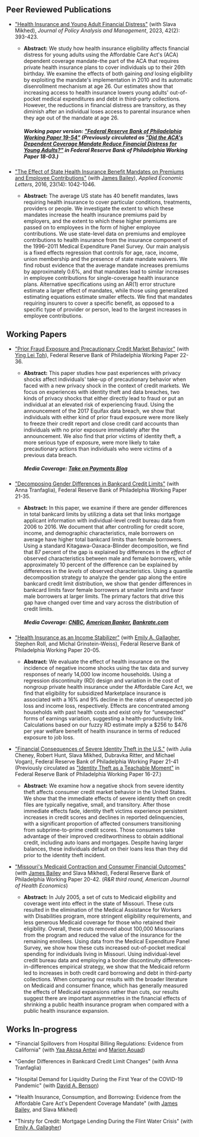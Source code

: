 ## Peer Reviewed Publications

- ["Health Insurance and Young Adult Financial Distress"](https://onlinelibrary.wiley.com/doi/10.1002/pam.22458) (with Slava Mikhed), *Journal of Policy Analysis and Management*, 2023, 42(2): 393-423.

     - **Abstract:** We study how health insurance eligibility affects financial distress for young adults using the Affordable Care Act's (ACA) dependent coverage mandate-the part of the ACA that requires private health insurance plans to cover individuals up to their 26th birthday. We examine the effects of both gaining *and* losing eligibility by exploiting the mandate's implementation in 2010 and its automatic disenrollment mechanism at age 26. Our estimates show that increasing access to health insurance lowers young adults' out-of-pocket medical expenditures and debt in third-party collections. However, the reductions in financial distress are transitory, as they diminish after an individual loses access to parental insurance when they age out of the mandate at age 26.

       ##### Working paper version: ["Federal Reserve Bank of Philadelphia Working Paper 19-54"](https://www.philadelphiafed.org/-/media/frbp/assets/working-papers/2019/wp19-54.pdf) (Previously circulated as ["Did the ACA's Dependent Coverage Mandate Reduce Financial Distress for Young Adults?"](https://www.philadelphiafed.org/-/media/frbp/assets/working-papers/2018/wp18-03.pdf) in Federal Reserve Bank of Philadelphia Working Paper 18-03.) 

 - ["The Effect of State Health Insurance Benefit Mandates on Premiums and Employee Contributions"](https://www.tandfonline.com/doi/full/10.1080/13504851.2015.1130786) (with [James Bailey](https://sites.temple.edu/jamesbailey/)), *Applied Economic Letters*, 2016, 23(14): 1042-1046.

      - **Abstract:** The average US state has 40 benefit mandates, laws requiring health insurance to cover particular conditions, treatments, providers or people. We investigate the extent to which these mandates increase the health insurance premiums paid by employers, and the extent to which these higher premiums are passed on to employees in the form of higher employee contributions. We use state-level data on premiums and employee contributions to health insurance from the insurance component of the 1996–2011 Medical Expenditure Panel Survey. Our main analysis is a fixed effects regression that controls for age, race, income, union membership and the presence of state mandate waivers. We find robust evidence that the average mandate increases premiums by approximately 0.6%, and that mandates lead to similar increases in employee contributions for single-coverage health insurance plans. Alternative specifications using an AR(1) error structure estimate a larger effect of mandates, while those using generalized estimating equations estimate smaller effects. We find that mandates requiring insurers to cover a specific benefit, as opposed to a specific type of provider or person, lead to the largest increases in employee contributions. 

## Working Papers

- ["Prior Fraud Exposure and Precautionary Credit Market Behavior"](https://www.philadelphiafed.org/-/media/frbp/assets/working-papers/2022/wp22-36.pdf) (with [Ying Lei Toh](https://sites.google.com/view/yinglei-toh/home)), Federal Reserve Bank of Philadelphia Working Paper 22-36.


     - **Abstract:** This paper studies how past experiences with privacy shocks affect individuals' take-up of precautionary behavior when faced with a new privacy shock in the context of credit markets. We focus on experiences with identity theft and data breaches, two kinds of privacy shocks that either directly lead to fraud or put an individual at an elevated risk of experiencing fraud. Using the announcement of the 2017 Equifax data breach, we show that individuals with either kind of prior fraud exposure were more likely to freeze their credit report and close credit card accounts than individuals with no prior exposure immediately after the announcement. We also find that prior victims of identity theft, a more serious type of exposure, were more likely to take precautionary actions than individuals who were victims of a previous data breach.

       ##### Media Coverage: [Take on Payments Blog](https://www.atlantafed.org/blogs/take-on-payments/2023/07/10/lets-try-gamification-to-fight-data-breach-ennui)

- ["Decomposing Gender Differences in Bankcard Credit Limits"](https://www.philadelphiafed.org/-/media/frbp/assets/working-papers/2021/wp21-35.pdf) (with Anna Tranfaglia), Federal Reserve Bank of Philadelphia Working Paper 21-35.


     - **Abstract:** In this paper, we examine if there are gender differences in total bankcard limits by utilizing a data set that links mortgage applicant information with  individual-level credit bureau data from 2006 to 2016. We document that after controlling for credit score, income, and demographic characteristics, male borrowers on average have higher total bankcard limits than female borrowers. Using a standard Kitagawa-Oaxaca-Blinder decomposition, we find that 87 percent of the gap is explained by differences in the *effect* of observed characteristics between male and female borrowers, while approximately 10 percent of the difference can be explained by differences in the *levels* of observed characteristics. Using a quantile decomposition strategy to analyze the gender gap along the entire bankcard credit limit distribution, we show that gender differences in bankcard limits favor female borrowers at smaller limits and favor male borrowers at larger limits. The primary factors that drive this gap have changed over time and vary across the distribution of credit limits.

       ##### Media Coverage: [CNBC](https://www.cnbc.com/2021/11/09/men-tend-to-have-higher-credit-limits-than-female-borrowers.html), [American Banker](https://www.americanbanker.com/news/tech-startup-fairplay-aims-to-root-out-lending-bias-with-ai), [Bankrate.com](https://www.bankrate.com/finance/credit-cards/credit-card-ownership-usage-statistics/)

- ["Health Insurance as an Income Stabilizer"](https://www.philadelphiafed.org/-/media/frbp/assets/working-papers/2020/wp20-05.pdf) (with [Emily A. Gallagher](https://sites.google.com/site/emgallag/), Stephen Roll, and Michal Grinstein-Weiss), Federal Reserve Bank of Philadelphia Working Paper 20-05. 

     - **Abstract:** We evaluate the effect of health insurance on the incidence of negative income shocks using the tax data and survey responses of nearly 14,000 low income households. Using a regression discontinuity (RD) design and variation in the cost of nongroup private health insurance under the Affordable Care Act, we find that eligibility for subsidized Marketplace insurance is associated with a 16% and 9% decline in the rates of unexpected job loss and income loss, respectively. Effects are concentrated among households with past health costs and exist only for “unexpected” forms of earnings variation, suggesting a health-productivity link. Calculations based on our fuzzy RD estimate imply a $256 to $476 per year welfare benefit of health insurance in terms of reduced exposure to job loss. 

- ["Financial Consequences of Severe Identity Theft in the U.S."](https://www.philadelphiafed.org/-/media/frbp/assets/working-papers/2021/wp21-41.pdf) (with Julia Cheney, Robert Hunt, Slava Mikhed, Dubravka Ritter, and Michael Vogan), Federal Reserve Bank of Philadelphia Working Paper 21-41 (Previously circulated as ["Identity Theft as a Teachable Moment"](https://www.philadelphiafed.org/-/media/frbp/assets/working-papers/2016/wp16-27.pdf) in Federal Reserve Bank of Philadelphia Working Paper 16-27.)

     - **Abstract:** We examine how a negative shock from severe identity theft affects consumer credit market behavior in the United States. We show that the immediate effects of severe identity theft on credit files are typically negative, small, and transitory. After those immediate effects fade, identity theft victims experience persistent increases in credit scores and declines in reported delinquencies, with a significant proportion of affected consumers transitioning from subprime-to-prime credit scores. Those consumers take advantage of their improved creditworthiness to obtain additional credit, including auto loans and mortgages. Despite having larger balances, these individuals default on their loans less than they did prior to the identity theft incident. 

- ["Missouri's Medicaid Contraction and Consumer Financial Outcomes"](https://www.philadelphiafed.org/-/media/frbp/assets/working-papers/2020/wp20-42.pdf) (with [James Bailey](https://sites.temple.edu/jamesbailey/) and Slava Mikhed), Federal Reserve Bank of Philadelphia Working Paper 20-42. (*R&R third round, American Journal of Health Economics*)

     - **Abstract:** In July 2005, a set of cuts to Medicaid eligibility and coverage went into effect in the state of Missouri. These cuts resulted in the elimination of the Medical Assistance for Workers with Disabilities program, more stringent eligibility requirements, and less generous Medicaid coverage for those who retained their eligibility. Overall, these cuts removed about 100,000 Missourians from the program and reduced the value of the insurance for the remaining enrollees. Using data from the Medical Expenditure Panel Survey, we show how these cuts increased out-of-pocket medical spending for individuals living in Missouri. Using individual-level credit bureau data and employing a border discontinuity differences-in-differences empirical strategy, we show that the Medicaid reform led to increases in both credit card borrowing and debt in third-party collections. When comparing our results with the broader literature on Medicaid and consumer finance, which has generally measured the effects of Medicaid expansions rather than cuts, our results suggest there are important asymmetries in the financial effects of shrinking a public health insurance program when compared with a public health insurance expansion.



## Works In-progress

 - "Financial Spillovers from Hospital Billing Regulations: Evidence from California" (with [Yaa Akosa Antwi](https://sites.google.com/view/yakosa/home?authuser=0) and [Marion Aouad](https://maouad.weebly.com/))

 - "Gender Differences in Bankcard Credit Limit Changes" (with Anna Tranfaglia)

 - "Hospital Demand for Liquidity During the First Year of the COVID-19 Pandemic" (with [David A. Benson](https://www.federalreserve.gov/econres/david-a-benson.htm))

 - "Health Insurance, Consumption, and Borrowing: Evidence from the Affordable Care Act's Dependent Coverage Mandate" (with [James Bailey](https://sites.temple.edu/jamesbailey/), and Slava Mikhed)

 - "Thirsty for Credit: Mortgage Lending During the Flint Water Crisis" (with [Emily A. Gallagher](https://sites.google.com/site/emgallag/))

